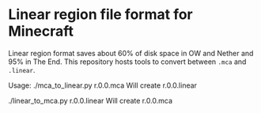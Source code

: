 # Linear region file format for Minecraft

Linear region format saves about 60% of disk space in OW and Nether and 95% in The End.
This repository hosts tools to convert between `.mca` and `.linear`.

Usage:
./mca_to_linear.py r.0.0.mca
Will create r.0.0.linear

./linear_to_mca.py r.0.0.linear
Will create r.0.0.mca
